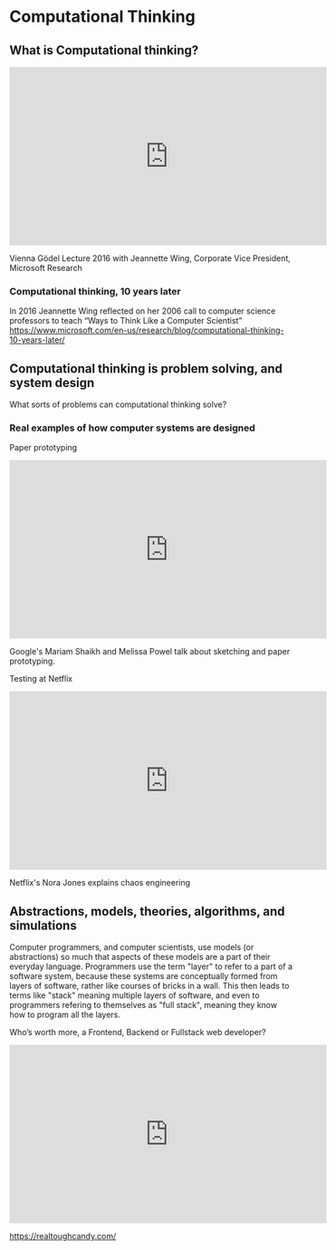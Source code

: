 # Computational Thinking

## What is Computational thinking?

<iframe width="560" height="315" src="https://www.youtube.com/embed/YVEUOHw3Qb8?start=876&end=1115" frameborder="0" allow="accelerometer; autoplay; encrypted-media; gyroscope; picture-in-picture" allowfullscreen></iframe>

Vienna Gödel Lecture 2016 with Jeannette Wing, Corporate Vice President, Microsoft Research

### Computational thinking, 10 years later

In 2016 Jeannette Wing reflected on her 2006 call to computer science professors to teach “Ways to Think Like a Computer Scientist”
<https://www.microsoft.com/en-us/research/blog/computational-thinking-10-years-later/>

## Computational thinking is problem solving, and system design

What sorts of problems can computational thinking solve?

### Real examples of how computer systems are designed

Paper prototyping

<iframe width="560" height="315" src="https://www.youtube.com/embed/JMjozqJS44M?start=73&end=171" frameborder="0" allow="accelerometer; autoplay; encrypted-media; gyroscope; picture-in-picture" allowfullscreen></iframe>

Google's Mariam Shaikh and Melissa Powel talk about sketching and paper prototyping.

Testing at Netflix

<iframe width="560" height="315" src="https://www.youtube.com/embed/rgfww8tLM0A?start=12&end=579" frameborder="0" allow="accelerometer; autoplay; encrypted-media; gyroscope; picture-in-picture" allowfullscreen></iframe>

Netflix's Nora Jones explains chaos engineering

## Abstractions, models, theories, algorithms, and simulations

Computer programmers, and computer scientists, use models (or abstractions) so much that aspects of these models are a part of their everyday language.  Programmers use the term "layer" to refer to a part of a software system, because these systems are conceptually formed from layers of software, rather like courses of bricks in a wall.  This then leads to terms like "stack" meaning multiple layers of software, and even to programmers refering to themselves as "full stack", meaning they know how to program all the layers.

Who’s worth more, a Frontend, Backend or Fullstack web developer?

<iframe width="560" height="315" src="https://www.youtube.com/embed/qj2hJkqaA80" frameborder="0" allow="accelerometer; autoplay; encrypted-media; gyroscope; picture-in-picture" allowfullscreen></iframe>

https://realtoughcandy.com/
